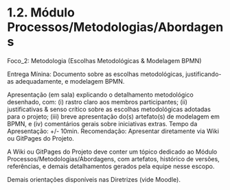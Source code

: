 # 1.2. Módulo Processos/Metodologias/Abordagens

Foco_2: Metodologia (Escolhas Metodológicas & Modelagem BPMN)

Entrega Mínina: Documento sobre as escolhas metodológicas, justificando-as adequadamente, e modelagem BPMN.

Apresentação (em sala) explicando o detalhamento metodológico desenhado, com: (i) rastro claro aos membros participantes; (ii) justificativas & senso crítico sobre as escolhas metodológicas adotadas para o projeto; (iii) breve apresentação do(s) artefato(s) de modelagem em BPMN, e (iv) comentários gerais sobre iniciativas extras. Tempo da Apresentação: +/- 10min. Recomendação: Apresentar diretamente via Wiki ou GitPages do Projeto.

A Wiki ou GitPages do Projeto deve conter um tópico dedicado ao Módulo Processos/Metodologias/Abordagens, com artefatos, histórico de versões, referências, e demais detalhamentos gerados pela equipe nesse escopo.

Demais orientações disponíveis nas Diretrizes (vide Moodle).
